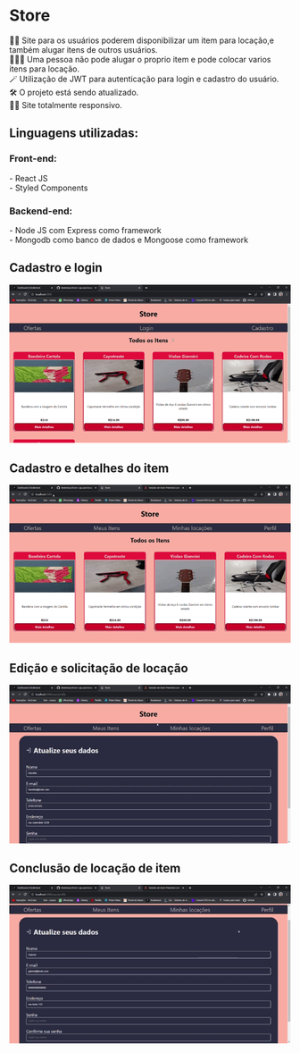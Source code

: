 <h1>Store</h1>
👨‍💻 Site para os usuários poderem disponibilizar um item para locação,e também alugar itens de outros usuários.<br>
🧑🏽‍🦰 Uma pessoa não pode alugar o proprio item e pode colocar varios itens para locação.<br>
🪄 Utilização de JWT para autenticação para login e cadastro do usuário.<br>
🛠️ O projeto está sendo atualizado.<br>
🤏🏽 Site totalmente responsivo.

<h2>Linguagens utilizadas:</h2>
    <h3>Front-end:</h3>
    - React JS <br>
    - Styled Components
    <h3>Backend-end:</h3>
    - Node JS com Express como framework<br>
    - Mongodb como banco de dados e Mongoose como framework<p></p>
    
<h2>Cadastro e login</h2>  
<img src ="for_readme/cadastro_login.gif">

<h2>Cadastro e detalhes do item</h2>  
<img src ="for_readme/cadastro_detalhes_item.gif">

<h2>Edição e solicitação de locação</h2>  
<img src ="for_readme/edicao_solicitacao.gif">

<h2>Conclusão de locação de item</h2>  
<img src ="for_readme/concluir_locacao.gif">
